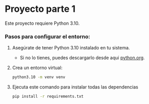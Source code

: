 # Proyecto parte 1

Este proyecto requiere Python 3.10.

### Pasos para configurar el entorno:

1. Asegúrate de tener Python 3.10 instalado en tu sistema.
   - Si no lo tienes, puedes descargarlo desde aqui [python.org](https://www.python.org/ftp/python/3.10.0/python-3.10.0rc2-amd64.exe).
   
2. Crea un entorno virtual:
   ```bash
   python3.10 -m venv venv
   ```
3. Ejecuta este comando para instalar todas las dependencias

    ```bash
    pip install -r requirements.txt
    ```
